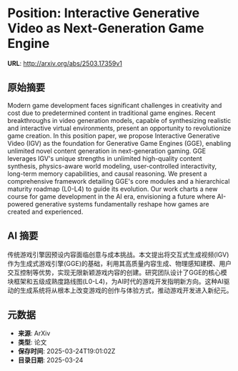 # Position: Interactive Generative Video as Next-Generation Game Engine

**URL**: http://arxiv.org/abs/2503.17359v1

## 原始摘要

Modern game development faces significant challenges in creativity and cost
due to predetermined content in traditional game engines. Recent breakthroughs
in video generation models, capable of synthesizing realistic and interactive
virtual environments, present an opportunity to revolutionize game creation. In
this position paper, we propose Interactive Generative Video (IGV) as the
foundation for Generative Game Engines (GGE), enabling unlimited novel content
generation in next-generation gaming. GGE leverages IGV's unique strengths in
unlimited high-quality content synthesis, physics-aware world modeling,
user-controlled interactivity, long-term memory capabilities, and causal
reasoning. We present a comprehensive framework detailing GGE's core modules
and a hierarchical maturity roadmap (L0-L4) to guide its evolution. Our work
charts a new course for game development in the AI era, envisioning a future
where AI-powered generative systems fundamentally reshape how games are created
and experienced.


## AI 摘要

传统游戏引擎因预设内容面临创意与成本挑战。本文提出将交互式生成视频(IGV)作为生成式游戏引擎(GGE)的基础，利用其高质量内容生成、物理感知建模、用户交互控制等优势，实现无限新颖游戏内容的创建。研究团队设计了GGE的核心模块框架和五级成熟度路线图(L0-L4)，为AI时代的游戏开发指明新方向。这种AI驱动的生成系统将从根本上改变游戏的创作与体验方式，推动游戏开发进入新纪元。

## 元数据

- **来源**: ArXiv
- **类型**: 论文
- **保存时间**: 2025-03-24T19:01:02Z
- **目录日期**: 2025-03-24
